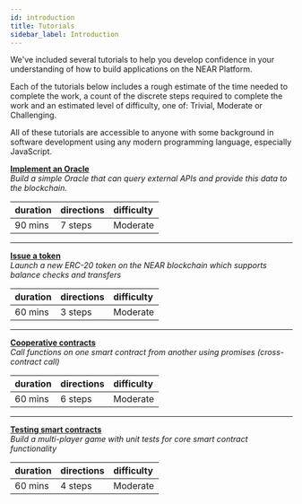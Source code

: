 ```yaml
---
id: introduction
title: Tutorials
sidebar_label: Introduction
---
```


We've included several tutorials to help you develop confidence in your understanding of how to build applications on the NEAR Platform.

Each of the tutorials below includes a rough estimate of the time needed to complete the work, a count of the discrete steps required to complete the work and an estimated level of difficulty, one of: Trivial, Moderate or Challenging.

All of these tutorials are accessible to anyone with some background in software development using any modern programming language, especially JavaScript.


[**Implement an Oracle**](/docs/tutorials/zero-to-hero)  \
*Build a simple Oracle that can query external APIs and provide this data to the blockchain.*

| duration | directions | difficulty |
|:---------|:-----------|:-----------|
| 90 mins  | 7 steps    | Moderate   |

---

[**Issue a token**](/docs/tutorials/token)  \
*Launch a new ERC-20 token on the NEAR blockchain which supports balance checks and transfers*

| duration | directions | difficulty |
|:---------|:-----------|:-----------|
| 60 mins  | 3 steps    | Moderate   |

---

[**Cooperative contracts**](/docs/tutorials/how-to-write-contracts-that-talk-to-each-other)  \
*Call functions on one smart contract from another using promises (cross-contract call)*

| duration | directions | difficulty |
|:---------|:-----------|:-----------|
| 60 mins  | 6 steps    | Moderate   |

---

[**Testing smart contracts**](/docs/tutorials/test-your-smart-contracts)  \
*Build a multi-player game with unit tests for core smart contract functionality*

| duration | directions | difficulty |
|:---------|:-----------|:-----------|
| 60 mins  | 4 steps    | Moderate   |
